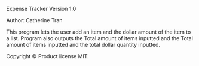 Expense Tracker
Version 1.0


Author: Catherine Tran

This program lets the user add an item and the dollar amount of the item to a
list.  Program also outputs the Total amount of items inputted and the Total
amount of items inputted and the total dollar quantity inputted.


Copyright © Product license MIT.

